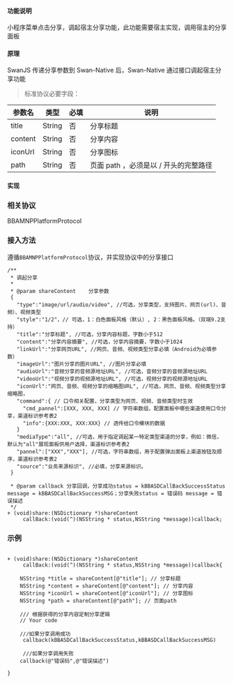 #### 功能说明

小程序菜单点击分享，调起宿主分享功能，此功能需要宿主实现，调用宿主的分享面板
 
#### 原理
 
SwanJS 传递分享参数到 Swan-Native 后，Swan-Native 通过接口调起宿主分享功能

> 标准协议必要字段：

|参数名 |类型  |必填  |说明|
|---- | ---- | ---- |---- |
|title |String  |  否  | 分享标题|
|content |String  |  否  | 分享内容|
|iconUrl |String  |  否  | 分享图标|
|path |String  |  否  | 页面 path ，必须是以 / 开头的完整路径|
 
 
#### 实现

### 相关协议
BBAMNPPlatformProtocol
### 接入方法

遵循`BBAMNPPlatformProtocol`协议，并实现协议中的分享接口




```
/**
 * 调起分享
 *
 * @param shareContent    分享参数
 {
   "type":"image/url/audio/video", //可选，分享类型，支持图片、网页(url)、音频）、视频类型
   "style":"1/2"，// 可选，1：白色面板风格（默认）, 2：黑色面板风格。（双端9.2支持）
   "title":"分享标题", //可选，分享内容标题，字数小于512
   "content":"分享内容摘要", //可选，分享内容摘要，字数小于1024
   "linkUrl":"分享网页URL", //网页、音频、视频类型分享必填（Android为必填参数）
   "imageUrl":"图片分享的图片URL", //图片分享必填
   "audioUrl":"音频分享的音频源地址URL", //可选，音频分享的音频源地址URL
   "videoUrl":"视频分享的视频源地址URL", //可选，视频分享的视频源地址URL
   "iconUrl":"网页、音频、视频分享的缩略图URL", //可选，网页、音频、视频类型分享缩略图，
   "command":{ // 口令相关配置，分享类型为网页、视频、音频类型时生效
     "cmd_pannel":[XXX, XXX, XXX] // 字符串数组，配置面板中哪些渠道使用口令分享，渠道标识参考表2
     "info":{XXX:XXX, XXX:XXX} // 透传给口令模块的数据
   }
   "mediaType":"all", //可选，用于指定调起某一特定类型渠道的分享，例如：微信，默认为"all"展现面板供用户选择，渠道标识参考表2
   "pannel":["XXX","XXX"], //可选，字符串数组，用于配置弹出面板上渠道按钮及顺序，渠道标识参考表2
   "source":"业务来源标识", //必填，分享来源标识。
 }

 * @param callback 分享回调，分享成功status = kBBASDCallBackSuccessStatus message = kBBASDCallBackSuccessMSG；分享失败status = 错误码 message = 错误描述
 */
+ (void)share:(NSDictionary *)shareContent
     callBack:(void(^)(NSString * status,NSString *message))callback;

```

### 示例

```

+ (void)share:(NSDictionary *)shareContent
     callBack:(void(^)(NSString * status,NSString *message))callback{

    NSString *title = shareContent[@"title"]; // 分享标题
    NSString *content = shareContent[@"content"]; // 分享内容
    NSString *iconUrl = shareContent[@"iconUrl"]; // 分享图标
    NSString *path = shareContent[@"path"]; // 页面path

    /// 根据获得的分享内容定制分享逻辑
    // Your code
    
    ///如果分享调用成功
     callback(kBBASDCallBackSuccessStatus,kBBASDCallBackSuccessMSG)
    
     ///如果分享调用失败
    callback(@"错误码",@"错误描述")
    
}


```

